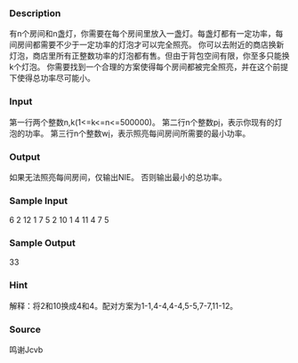 
### Description
有n个房间和n盏灯，你需要在每个房间里放入一盏灯。每盏灯都有一定功率，每间房间都需要不少于一定功率的灯泡才可以完全照亮。
你可以去附近的商店换新灯泡，商店里所有正整数功率的灯泡都有售。但由于背包空间有限，你至多只能换k个灯泡。
你需要找到一个合理的方案使得每个房间都被完全照亮，并在这个前提下使得总功率尽可能小。
### Input
第一行两个整数n,k(1<=k<=n<=500000)。
第二行n个整数p[i](1<=p[i]<=10^9)，表示你现有的灯泡的功率。
第三行n个整数w[i](1<=w[i]<=10^9)，表示照亮每间房间所需要的最小功率。
### Output
如果无法照亮每间房间，仅输出NIE。
否则输出最小的总功率。
### Sample Input
6 2
12 1 7 5 2 10
1 4 11 4 7 5
### Sample Output
33
### Hint
解释：将2和10换成4和4。配对方案为1-1,4-4,4-4,5-5,7-7,11-12。
### Source
鸣谢Jcvb